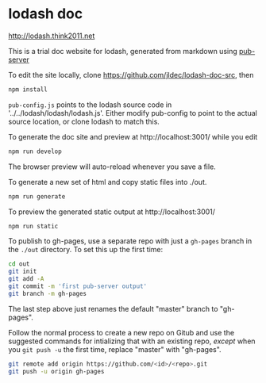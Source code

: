 # lodash doc

http://lodash.think2011.net

This is a trial doc website for lodash, generated from markdown using [pub-server](http://jldec.github.io/pub-doc)

To edit the site locally, clone https://github.com/jldec/lodash-doc-src, then

```sh
npm install
```

`pub-config.js` points to the lodash source code in '../../lodash/lodash/lodash.js'. Either modify pub-config to point to the actual source location, or clone lodash to match this.

To generate the doc site and preview at http://localhost:3001/ while you edit

```sh
npm run develop
```

The browser preview will auto-reload whenever you save a file.

To generate a new set of html and copy static files into ./out.
```sh
npm run generate
```

To preview the generated static output at http://localhost:3001/
```sh
npm run static
```

To publish to gh-pages, use a separate repo with just a `gh-pages` branch in the `./out` directory. To set this up the first time:

```bash
cd out
git init
git add -A
git commit -m 'first pub-server output'
git branch -m gh-pages
```

The last step above just renames the default "master" branch to "gh-pages".

Follow the normal process to create a new repo on Gitub and use the suggested commands for intializing that with an existing repo, _except_ when you `git push -u` the first time, replace "master" with "gh-pages".

```bash
git remote add origin https://github.com/<id>/<repo>.git
git push -u origin gh-pages
```
